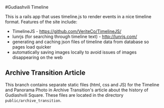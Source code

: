 #Gudiashvili Timeline

This is a rails app that uses timeline.js to render events in a nice timeline format.  Features of the site include:
* TimelineJS - https://github.com/VeriteCo/TimelineJS/
* lunrjs (for searching through timeline text) - http://lunrjs.com/
* generating and caching json files of timeline data from database so pages load quicker
* automatically saving images locally to avoid issues of images disappearing on the web

## Archive Transition Article

This branch contains separate static files (html, css and JS) for the Timeline and Panorama Photo in Archive Transition's article about the history of Gudiashvili Square. These files are located in the directory `public/archive_transition`. 
